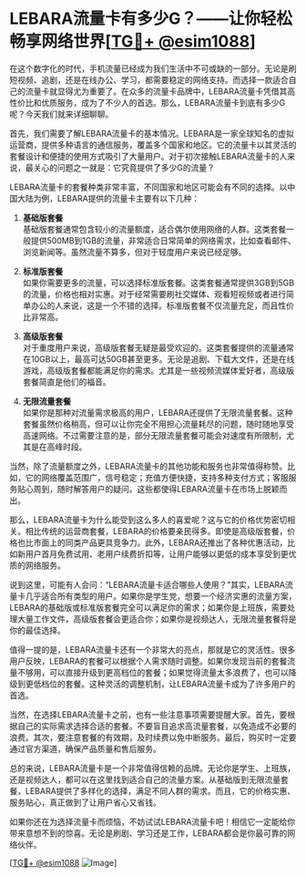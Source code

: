 # LEBARA流量卡有多少G？——让你轻松畅享网络世界[[TG💪+ @esim1088](https://t.me/s/esim1088)]

在这个数字化的时代，手机流量已经成为我们生活中不可或缺的一部分。无论是刷短视频、追剧，还是在线办公、学习，都需要稳定的网络支持。而选择一款适合自己的流量卡就显得尤为重要了。在众多的流量卡品牌中，LEBARA流量卡凭借其高性价比和优质服务，成为了不少人的首选。那么，LEBARA流量卡到底有多少G呢？今天我们就来详细聊聊。

首先，我们需要了解LEBARA流量卡的基本情况。LEBARA是一家全球知名的虚拟运营商，提供多种语言的通信服务，覆盖多个国家和地区。它的流量卡以其灵活的套餐设计和便捷的使用方式吸引了大量用户。对于初次接触LEBARA流量卡的人来说，最关心的问题之一就是：它究竟提供了多少G的流量？

LEBARA流量卡的套餐种类非常丰富，不同国家和地区可能会有不同的选择。以中国大陆为例，LEBARA提供的流量卡主要有以下几种：

1. **基础版套餐**  
   基础版套餐通常包含较小的流量额度，适合偶尔使用网络的人群。这类套餐一般提供500MB到1GB的流量，非常适合日常简单的网络需求，比如查看邮件、浏览新闻等。虽然流量不算多，但对于轻度用户来说已经足够。

2. **标准版套餐**  
   如果你需要更多的流量，可以选择标准版套餐。这类套餐通常提供3GB到5GB的流量，价格也相对实惠。对于经常需要刷社交媒体、观看短视频或者进行简单办公的人来说，这是一个不错的选择。标准版套餐不仅流量充足，而且性价比非常高。

3. **高级版套餐**  
   对于重度用户来说，高级版套餐无疑是最受欢迎的。这类套餐提供的流量通常在10GB以上，最高可达50GB甚至更多。无论是追剧、下载大文件，还是在线游戏，高级版套餐都能满足你的需求。尤其是一些视频流媒体爱好者，高级版套餐简直是他们的福音。

4. **无限流量套餐**  
   如果你是那种对流量需求极高的用户，LEBARA还提供了无限流量套餐。这种套餐虽然价格稍高，但可以让你完全不用担心流量耗尽的问题，随时随地享受高速网络。不过需要注意的是，部分无限流量套餐可能会对速度有所限制，尤其是在高峰时段。

当然，除了流量额度之外，LEBARA流量卡的其他功能和服务也非常值得称赞。比如，它的网络覆盖范围广，信号稳定；充值方便快捷，支持多种支付方式；客服服务贴心周到，随时解答用户的疑问。这些都使得LEBARA流量卡在市场上脱颖而出。

那么，LEBARA流量卡为什么能受到这么多人的喜爱呢？这与它的价格优势密切相关。相比传统的运营商套餐，LEBARA的价格要亲民得多。即使是高级版套餐，价格也比市面上的同类产品更具竞争力。此外，LEBARA还推出了各种优惠活动，比如新用户首月免费试用、老用户续费折扣等，让用户能够以更低的成本享受到更优质的网络服务。

说到这里，可能有人会问：“LEBARA流量卡适合哪些人使用？”其实，LEBARA流量卡几乎适合所有类型的用户。如果你是学生党，想要一个经济实惠的流量方案，LEBARA的基础版或标准版套餐完全可以满足你的需求；如果你是上班族，需要处理大量工作文件，高级版套餐会更适合你；如果你是视频达人，无限流量套餐将是你的最佳选择。

值得一提的是，LEBARA流量卡还有一个非常大的亮点，那就是它的灵活性。很多用户反映，LEBARA的套餐可以根据个人需求随时调整。如果你发现当前的套餐流量不够用，可以直接升级到更高档位的套餐；如果觉得流量太多浪费了，也可以降级到更低档位的套餐。这种灵活的调整机制，让LEBARA流量卡成为了许多用户的首选。

当然，在选择LEBARA流量卡之前，也有一些注意事项需要提醒大家。首先，要根据自己的实际需求选择合适的套餐。不要盲目追求高流量套餐，以免造成不必要的浪费。其次，要注意套餐的有效期，及时续费以免中断服务。最后，购买时一定要通过官方渠道，确保产品质量和售后服务。

总的来说，LEBARA流量卡是一个非常值得信赖的品牌。无论你是学生、上班族，还是视频达人，都可以在这里找到适合自己的流量方案。从基础版到无限流量套餐，LEBARA提供了多样化的选择，满足不同人群的需求。而且，它的价格实惠、服务贴心，真正做到了让用户省心又省钱。

如果你还在为选择流量卡而烦恼，不妨试试LEBARA流量卡吧！相信它一定能给你带来意想不到的惊喜。无论是刷剧、学习还是工作，LEBARA都会是你最可靠的网络伙伴。

[[TG💪+ @esim1088](https://t.me/s/esim1088) ![Image](https://i.postimg.cc/4NQfJmqS/Snipaste-2025-05-13-00-14-12.png)]